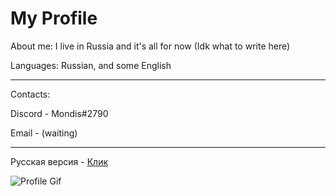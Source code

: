 My Profile
===========

About me: I live in Russia and it's all for now (Idk what to write here)

Languages: Russian, and some English

------
Contacts: 

Discord - Mondis#2790

Email - (waiting)

------

Русская версия - [Клик](https://github.com/mondis1337/mondis1337/blob/main/RU_README.md)

![Profile Gif](https://media.discordapp.net/attachments/561669288029585413/749217905442422814/cat.gif)
